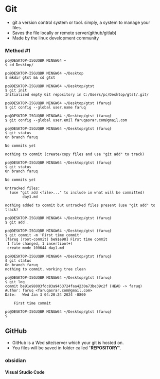 # Git 

- git a version control system or tool. simply, a system to manage your files.
- Saves the file locally or remote server(github/gitlab)
- Made by the linux development community

### Method #1

~~~
pc@DESKTOP-I5GUQBR MINGW64 ~
$ cd Desktop/

pc@DESKTOP-I5GUQBR MINGW64 ~/Desktop
$ mkdir gtst && cd gtst

pc@DESKTOP-I5GUQBR MINGW64 ~/Desktop/gtst
$ git init
Initialized empty Git repository in C:/Users/pc/Desktop/gtst/.git/

pc@DESKTOP-I5GUQBR MINGW64 ~/Desktop/gtst (faruq)
$ git config --global user.name faruq

pc@DESKTOP-I5GUQBR MINGW64 ~/Desktop/gtst (faruq)
$ git config --global user.emil faruqasrar.com@gmail.com

pc@DESKTOP-I5GUQBR MINGW64 ~/Desktop/gtst (faruq)
$ git status
On branch faruq

No commits yet

nothing to commit (create/copy files and use "git add" to track)

pc@DESKTOP-I5GUQBR MINGW64 ~/Desktop/gtst (faruq)
$ git status
On branch faruq

No commits yet

Untracked files:
  (use "git add <file>..." to include in what will be committed)
        day1.md

nothing added to commit but untracked files present (use "git add" to track)

pc@DESKTOP-I5GUQBR MINGW64 ~/Desktop/gtst (faruq)
$ git add .

pc@DESKTOP-I5GUQBR MINGW64 ~/Desktop/gtst (faruq)
$ git commit -m 'First time commit'
[faruq (root-commit) be91e98] First time commit
 1 file changed, 1 insertion(+)
 create mode 100644 day1.md

pc@DESKTOP-I5GUQBR MINGW64 ~/Desktop/gtst (faruq)
$ git status
On branch faruq
nothing to commit, working tree clean

pc@DESKTOP-I5GUQBR MINGW64 ~/Desktop/gtst (faruq)
$ git log
commit be91e98003fdc83a9453724faa4230a73be39c2f (HEAD -> faruq)
Author: faruq <faruqasrar.com@gmail.com>
Date:   Wed Jan 3 04:20:24 2024 -0800

    First time commit

pc@DESKTOP-I5GUQBR MINGW64 ~/Desktop/gtst (faruq)
$
~~~


## GitHub

- GitHub is a Wed site/server which your git is hosted on.
- You files will be saved in folder called "**REPOSITORY**". 
### obsidian



#### Visual Studio Code







